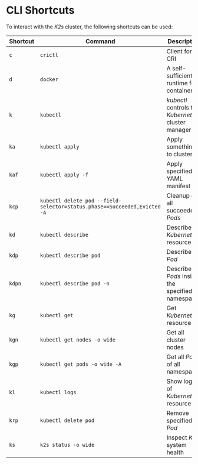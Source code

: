 <!--
SPDX-FileCopyrightText: © 2024 Siemens Healthcare GmbH
SPDX-License-Identifier: MIT
-->

# CLI Shortcuts
To interact with the *K2s* cluster, the following shortcuts can be used:

| Shortcut | Command                                                                  | Description                                         |
| -------- | ------------------------------------------------------------------------ | --------------------------------------------------- |
| `c`      | `crictl`                                                                 | Client for CRI                                      |
| `d`      | `docker`                                                                 | A self-sufficient runtime for containers            |
| `k`      | `kubectl`                                                                | *kubectl* controls the *Kubernetes* cluster manager |
| `ka`     | `kubectl apply`                                                          | Apply something to cluster                          |
| `kaf`    | `kubectl apply -f`                                                       | Apply specified YAML manifest                       |
| `kcp`    | `kubectl delete pod --field-selector=status.phase==Succeeded,Evicted -A` | Cleanup of all succeeded *Pods*                     |
| `kd`     | `kubectl describe`                                                       | Describe *Kubernetes* resource                      |
| `kdp`    | `kubectl describe pod`                                                   | Describe *Pod*                                      |
| `kdpn`   | `kubectl describe pod -n`                                                | Describe all *Pods* inside the specified namespace  |
| `kg`     | `kubectl get`                                                            | Get *Kubernetes* resource                           |
| `kgn`    | `kubectl get nodes -o wide`                                              | Get all cluster nodes                               |
| `kgp`    | `kubectl get pods -o wide -A`                                            | Get all *Pods* of all namespaces                    |
| `kl`     | `kubectl logs`                                                           | Show logs of *Kubernetes* resource                  |
| `krp`    | `kubectl delete pod`                                                     | Remove specified *Pod*                              |
| `ks`     | `k2s status -o wide`                                                     | Inspect *K2s* system health                         |